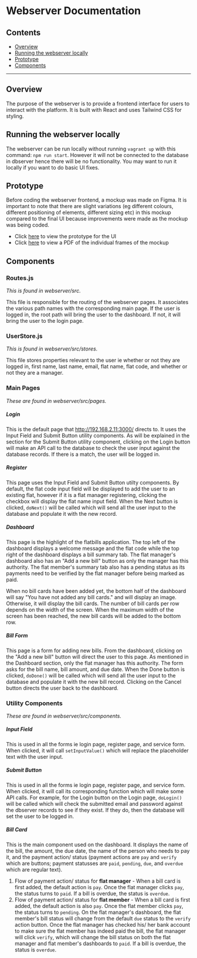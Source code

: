 # Webserver Documentation

## Contents
- [Overview](#overview)
- [Running the webserver locally](#running-the-webserver-locally)
- [Prototype](#prototype)
- [Components](#components)

---

## Overview
The purpose of the webserver is to provide a frontend interface for users to interact with the platform. It is built with React and uses Tailwind CSS for styling. 

## Running the webserver locally
The webserver can be run locally without running `vagrant up` with this command: `npm run start`. However it will not be connected to the database in dbserver hence there will be no functionality. You may want to run it locally if you want to do basic UI fixes.

## Prototype
Before coding the webserver frontend, a mockup was made on Figma. It is important to note that there are slight variations (eg different colours, different positioning of elements, different sizing etc) in this mockup compared to the final UI because improvements were made as the mockup was being coded.
- Click [here](https://www.figma.com/proto/dCuyr7IzSFl7IAJ5QDOpDg/349-Assignment-1?node-id=29%3A1382&scaling=scale-down&page-id=0%3A1&starting-point-node-id=29%3A923&show-proto-sidebar=1) to view the prototype for the UI
- Click [here](./Webserver%20UI.pdf) to view a PDF of the individual frames of the mockup

## Components

### Routes.js
_This is found in webserver/src._

This file is responsible for the routing of the webserver pages. It associates the various path names with the corresponding main page. If the user is logged in, the root path will bring the user to the dashboard. If not, it will bring the user to the login page.

### UserStore.js
_This is found in webserver/src/stores._

This file stores properties relevant to the user ie whether or not they are logged in, first name, last name, email, flat name, flat code, and whether or not they are a manager.

### Main Pages
_These are found in webserver/src/pages._

##### Login
This is the default page that http://192.168.2.11:3000/ directs to. It uses the Input Field and Submit Button utility components. As will be explained in the section for the Submit Button utility component, clicking on the Login button will make an API call to the database to check the user input against the database records. If there is a match, the user will be logged in.

##### Register
This page uses the Input Field and Submit Button utilty components. By default, the flat code input field will be displayed to add the user to an existing flat, however if it is a flat manager registering, clicking the checkbox will display the flat name input field. When the Next button is clicked, `doNext()` will be called which will send all the user input to the database and populate it with the new record.

##### Dashboard
This page is the highlight of the flatbills application. The top left of the dashboard displays a welcome message and the flat code while the top right of the dashboard displays a bill summary tab. The flat manager's dashboard also has an "Add a new bill" button as only the manager has this authority. The flat member's summary tab also has a pending status as its payments need to be verified by the flat manager before being marked as paid.

When no bill cards have been added yet, the bottom half of the dashboard will say "You have not added any bill cards." and will display an image. Otherwise, it will display the bill cards. The number of bill cards per row depends on the width of the screen. When the maximum width of the screen has been reached, the new bill cards will be added to the bottom row.

##### Bill Form
This page is a form for adding new bills. From the dashboard, clicking on the "Add a new bill" button will direct the user to this page. As mentioned in the Dashboard section, only the flat manager has this authority. The form asks for the bill name, bill amount, and due date. When the Done button is clicked, `doDone()` will be called which will send all the user input to the database and populate it with the new bill record. Clicking on the Cancel button directs the user back to the dashboard.

### Utility Components
_These are found in webserver/src/components._

##### Input Field
This is used in all the forms ie login page, register page, and service form. When clicked, it will call `setInputValue()` which will replace the placeholder text with the user input.

##### Submit Button
This is used in all the forms ie login page, register page, and service form. When clicked, it will call its corresponding function which will make some API calls. For example, for the Login button on the Login page, `doLogin()` will be called which will check the submitted email and password against the dbserver records to see if they exist. If they do, then the database will set the user to be logged in.

##### Bill Card
This is the main component used on the dashboard. It displays the name of the bill, the amount, the due date, the name of the person who needs to pay it, and the payment action/ status (payment actions are `pay` and `verify` which are buttons; payment statusses are `paid`, `pending`, `due`, and `overdue` which are regular text).
1. Flow of payment action/ status for __flat manager__ - When a bill card is first added, the default action is `pay`. Once the flat manager clicks `pay`, the status turns to `paid`. If a bill is overdue, the status is `overdue`.
2. Flow of payment action/ status for __flat member__ - When a bill card is first added, the default action is also `pay`. Once the flat member clicks `pay`, the status turns to `pending`. On the flat manager's dashboard, the flat member's bill status will change from the default `due` status to the `verify` action button. Once the flat manager has checked his/ her bank account to make sure the flat member has indeed paid the bill, the flat manager will click `verify`, which will change the bill status on both the flat manager and flat member's dashboards to `paid`. If a bill is overdue, the status is `overdue`.
